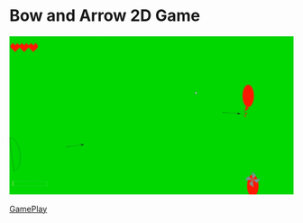 # Bow and Arrow 2D Game

![](https://github.com/CristiSandu/BowAndArrow2D/blob/main/IMG/Bow%20And%20Arrow.jpg)

[GamePlay](https://youtu.be/gR7sjpT8Glk)
